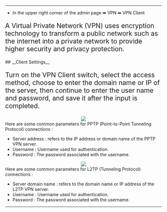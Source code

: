 <style>
    .text {
        font-size: 21px; 
    }
</style>
---
- In the upper right corner of the admin page ➡ VPN  ➡ VPN Client
<p class="text">
A Virtual Private Network (VPN) uses encryption technology to transform a public network such as the internet into a private network to provide higher security and privacy protection.
</p>
## __Client Settings__
<p class="text">
Turn on the VPN Client switch, select the access method, choose to enter the domain name or IP of the server, then continue to enter the user name and password, and save it after the input is completed.
</p>
<div style="text-align: center;">
    <img class="boxshadow" src="/images/vpn01.png">
</div>
Here are some common parameters for PPTP (Point-to-Point Tunneling Protocol) connections :

- Server address : refers to the IP address or domain name of the PPTP VPN server.
- Username : Username used for authentication.
- Password : The password associated with the username.
<div style="text-align: center;">
    <img class="boxshadow" src="/images/vpn02.png">
</div>
Here are some common parameters for L2TP (Tunneling Protocol) connections :

- Server domain name : refers to the domain name or IP address of the L2TP VPN server.
- Username : Username used for authentication.
- Password : The password associated with the username.

---